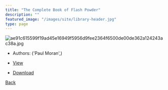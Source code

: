 ```yaml
---
title: "The Complete Book of Flash Powder"
description: ""
featured_image: "/images/site/library-header.jpg"
type: page
---
```


![ae91c615599f19ad45e16949f5956d9fee2364f6500de00de362a124243ac38a.jpg](https://drive.google.com/uc?export=view&id=1fNaC-jEH4jf34LTDv8ost9XBA2OrL_WB)
* Authors: ('Paul Moran',)
* [View](https://drive.google.com/uc?export=view&id=1V-u_xJpztiiFt2LxcK54xQGCDziOtu5t)

* [Download](https://drive.google.com/uc?export=download&id=1V-u_xJpztiiFt2LxcK54xQGCDziOtu5t)

[Back](http://localhost:1313/library/ebooks/
)